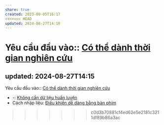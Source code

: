 ```yaml
---
share: true
created: 2023-09-05T16:17
<<<<<<< HEAD
updated: 2024-08-27T14:10
---
```

Yêu cầu đầu vào:: [Có thể dành thời gian nghiên cứu](./C%C3%B3%20th%E1%BB%83%20d%C3%A0nh%20th%E1%BB%9Di%20gian%20nghi%C3%AAn%20c%E1%BB%A9u.md)
=======
updated: 2024-08-27T14:15
---
Yêu cầu đầu vào:: [Có thể dành thời gian nghiên cứu](./C%C3%B3%20th%E1%BB%83%20d%C3%A0nh%20th%E1%BB%9Di%20gian%20nghi%C3%AAn%20c%E1%BB%A9u.md)
- \-: [Không cần dữ liệu huấn luyện](./Kh%C3%B4ng%20c%E1%BA%A7n%20d%E1%BB%AF%20li%E1%BB%87u%20hu%E1%BA%A5n%20luy%E1%BB%87n.md)
- Cách nhập liệu: [Điều khiển dễ dàng bằng bàn phím](../3%20T%C3%ADnh%20n%C4%83ng/C%C3%A1ch%20nh%E1%BA%ADp%20li%E1%BB%87u/%C4%90i%E1%BB%81u%20khi%E1%BB%83n%20d%E1%BB%85%20d%C3%A0ng%20b%E1%BA%B1ng%20b%C3%A0n%20ph%C3%ADm.md)
>>>>>>> c0d3b70881cf4ed62e5e2181c3211df89b86a3ac

